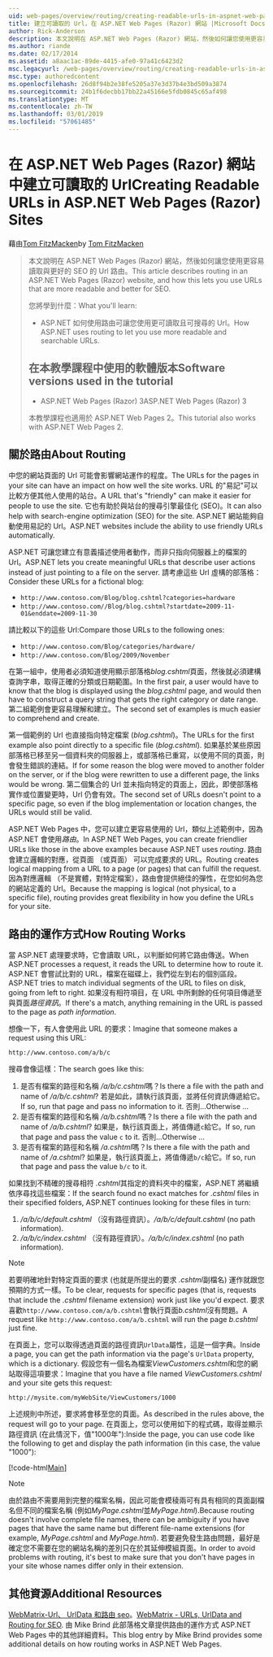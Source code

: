 ```yaml
---
uid: web-pages/overview/routing/creating-readable-urls-in-aspnet-web-pages-sites
title: 建立可讀取的 Url，在 ASP.NET Web Pages (Razor) 網站 |Microsoft Docs
author: Rick-Anderson
description: 本文說明在 ASP.NET Web Pages (Razor) 網站，然後如何讓您使用更容易讀取與更好的 SEO 的 Url 路由。 將項目方法...
ms.author: riande
ms.date: 02/17/2014
ms.assetid: a8aac1ac-89de-4415-afe0-97a41c6423d2
msc.legacyurl: /web-pages/overview/routing/creating-readable-urls-in-aspnet-web-pages-sites
msc.type: authoredcontent
ms.openlocfilehash: 26d8f94b2e38fe5205a37e3d37b4e3bd509a3874
ms.sourcegitcommit: 24b1f6decbb17bb22a45166e5fdb0845c65af498
ms.translationtype: MT
ms.contentlocale: zh-TW
ms.lasthandoff: 03/01/2019
ms.locfileid: "57061485"
---
```

<a name="creating-readable-urls-in-aspnet-web-pages-razor-sites"></a><span data-ttu-id="e5f88-104">在 ASP.NET Web Pages (Razor) 網站中建立可讀取的 Url</span><span class="sxs-lookup"><span data-stu-id="e5f88-104">Creating Readable URLs in ASP.NET Web Pages (Razor) Sites</span></span>
====================
<span data-ttu-id="e5f88-105">藉由[Tom FitzMacken](https://github.com/tfitzmac)</span><span class="sxs-lookup"><span data-stu-id="e5f88-105">by [Tom FitzMacken](https://github.com/tfitzmac)</span></span>

> <span data-ttu-id="e5f88-106">本文說明在 ASP.NET Web Pages (Razor) 網站，然後如何讓您使用更容易讀取與更好的 SEO 的 Url 路由。</span><span class="sxs-lookup"><span data-stu-id="e5f88-106">This article describes routing in an ASP.NET Web Pages (Razor) website, and how this lets you use URLs that are more readable and better for SEO.</span></span>
> 
> <span data-ttu-id="e5f88-107">您將學到什麼：</span><span class="sxs-lookup"><span data-stu-id="e5f88-107">What you'll learn:</span></span>
> 
> - <span data-ttu-id="e5f88-108">ASP.NET 如何使用路由可讓您使用更可讀取且可搜尋的 Url。</span><span class="sxs-lookup"><span data-stu-id="e5f88-108">How ASP.NET uses routing to let you use more readable and searchable URLs.</span></span>
>   
> 
> ## <a name="software-versions-used-in-the-tutorial"></a><span data-ttu-id="e5f88-109">在本教學課程中使用的軟體版本</span><span class="sxs-lookup"><span data-stu-id="e5f88-109">Software versions used in the tutorial</span></span>
> 
> 
> - <span data-ttu-id="e5f88-110">ASP.NET Web Pages (Razor) 3</span><span class="sxs-lookup"><span data-stu-id="e5f88-110">ASP.NET Web Pages (Razor) 3</span></span>
>   
> 
> <span data-ttu-id="e5f88-111">本教學課程也適用於 ASP.NET Web Pages 2。</span><span class="sxs-lookup"><span data-stu-id="e5f88-111">This tutorial also works with ASP.NET Web Pages 2.</span></span>


## <a name="about-routing"></a><span data-ttu-id="e5f88-112">關於路由</span><span class="sxs-lookup"><span data-stu-id="e5f88-112">About Routing</span></span>

<span data-ttu-id="e5f88-113">中您的網站頁面的 Url 可能會影響網站運作的程度。</span><span class="sxs-lookup"><span data-stu-id="e5f88-113">The URLs for the pages in your site can have an impact on how well the site works.</span></span> <span data-ttu-id="e5f88-114">URL 的&quot;易記&quot;可以比較方便其他人使用的站台。</span><span class="sxs-lookup"><span data-stu-id="e5f88-114">A URL that's &quot;friendly&quot; can make it easier for people to use the site.</span></span> <span data-ttu-id="e5f88-115">它也有助於與站台的搜尋引擎最佳化 (SEO)。</span><span class="sxs-lookup"><span data-stu-id="e5f88-115">It can also help with search-engine optimization (SEO) for the site.</span></span> <span data-ttu-id="e5f88-116">ASP.NET 網站能夠自動使用易記的 Url。</span><span class="sxs-lookup"><span data-stu-id="e5f88-116">ASP.NET websites include the ability to use friendly URLs automatically.</span></span>

<span data-ttu-id="e5f88-117">ASP.NET 可讓您建立有意義描述使用者動作，而非只指向伺服器上的檔案的 Url。</span><span class="sxs-lookup"><span data-stu-id="e5f88-117">ASP.NET lets you create meaningful URLs that describe user actions instead of just pointing to a file on the server.</span></span> <span data-ttu-id="e5f88-118">請考慮這些 Url 虛構的部落格：</span><span class="sxs-lookup"><span data-stu-id="e5f88-118">Consider these URLs for a fictional blog:</span></span>

- `http://www.contoso.com/Blog/blog.cshtml?categories=hardware`
- `http://www.contoso.com//Blog/blog.cshtml?startdate=2009-11-01&enddate=2009-11-30`

<span data-ttu-id="e5f88-119">請比較以下的這些 Url:</span><span class="sxs-lookup"><span data-stu-id="e5f88-119">Compare those URLs to the following ones:</span></span>

- `http://www.contoso.com/Blog/categories/hardware/`
- `http://www.contoso.com/Blog/2009/November`

<span data-ttu-id="e5f88-120">在第一組中，使用者必須知道使用顯示部落格*blog.cshtml*頁面，然後就必須建構查詢字串，取得正確的分類或日期範圍。</span><span class="sxs-lookup"><span data-stu-id="e5f88-120">In the first pair, a user would have to know that the blog is displayed using the *blog.cshtml* page, and would then have to construct a query string that gets the right category or date range.</span></span> <span data-ttu-id="e5f88-121">第二組範例會更容易理解和建立。</span><span class="sxs-lookup"><span data-stu-id="e5f88-121">The second set of examples is much easier to comprehend and create.</span></span>

<span data-ttu-id="e5f88-122">第一個範例的 Url 也直接指向特定檔案 (*blog.cshtml*)。</span><span class="sxs-lookup"><span data-stu-id="e5f88-122">The URLs for the first example also point directly to a specific file (*blog.cshtml*).</span></span> <span data-ttu-id="e5f88-123">如果基於某些原因部落格已移至另一個資料夾的伺服器上，或部落格已重寫，以使用不同的頁面，則會發生錯誤的連結。</span><span class="sxs-lookup"><span data-stu-id="e5f88-123">If for some reason the blog were moved to another folder on the server, or if the blog were rewritten to use a different page, the links would be wrong.</span></span> <span data-ttu-id="e5f88-124">第二個集合的 Url 並未指向特定的頁面上，因此，即使部落格實作或位置變更時，Url 仍會有效。</span><span class="sxs-lookup"><span data-stu-id="e5f88-124">The second set of URLs doesn't point to a specific page, so even if the blog implementation or location changes, the URLs would still be valid.</span></span>

<span data-ttu-id="e5f88-125">ASP.NET Web Pages 中，您可以建立更容易使用的 Url，類似上述範例中，因為 ASP.NET 會使用*路由*。</span><span class="sxs-lookup"><span data-stu-id="e5f88-125">In ASP.NET Web Pages, you can create friendlier URLs like those in the above examples because ASP.NET uses *routing*.</span></span> <span data-ttu-id="e5f88-126">路由會建立邏輯的對應，從頁面 （或頁面） 可以完成要求的 URL。</span><span class="sxs-lookup"><span data-stu-id="e5f88-126">Routing creates logical mapping from a URL to a page (or pages) that can fulfill the request.</span></span> <span data-ttu-id="e5f88-127">因為對應邏輯 （不是實體，對特定檔案），路由會提供絕佳的彈性，在您如何為您的網站定義的 Url。</span><span class="sxs-lookup"><span data-stu-id="e5f88-127">Because the mapping is logical (not physical, to a specific file), routing provides great flexibility in how you define the URLs for your site.</span></span>

## <a name="how-routing-works"></a><span data-ttu-id="e5f88-128">路由的運作方式</span><span class="sxs-lookup"><span data-stu-id="e5f88-128">How Routing Works</span></span>

<span data-ttu-id="e5f88-129">當 ASP.NET 處理要求時，它會讀取 URL，以判斷如何將它路由傳送。</span><span class="sxs-lookup"><span data-stu-id="e5f88-129">When ASP.NET processes a request, it reads the URL to determine how to route it.</span></span> <span data-ttu-id="e5f88-130">ASP.NET 會嘗試比對的 URL，檔案在磁碟上，我們從左到右的個別區段。</span><span class="sxs-lookup"><span data-stu-id="e5f88-130">ASP.NET tries to match individual segments of the URL to files on disk, going from left to right.</span></span> <span data-ttu-id="e5f88-131">如果沒有相符項目，在 URL 中所剩餘的任何項目傳遞至與頁面*路徑資訊*。</span><span class="sxs-lookup"><span data-stu-id="e5f88-131">If there's a match, anything remaining in the URL is passed to the page as *path information*.</span></span>

<span data-ttu-id="e5f88-132">想像一下，有人會使用此 URL 的要求：</span><span class="sxs-lookup"><span data-stu-id="e5f88-132">Imagine that someone makes a request using this URL:</span></span>

`http://www.contoso.com/a/b/c`

<span data-ttu-id="e5f88-133">搜尋會像這樣：</span><span class="sxs-lookup"><span data-stu-id="e5f88-133">The search goes like this:</span></span>

1. <span data-ttu-id="e5f88-134">是否有檔案的路徑和名稱 */a/b/c.cshtml*嗎？</span><span class="sxs-lookup"><span data-stu-id="e5f88-134">Is there a file with the path and name of */a/b/c.cshtml*?</span></span> <span data-ttu-id="e5f88-135">若是如此，請執行該頁面，並將任何資訊傳遞給它。</span><span class="sxs-lookup"><span data-stu-id="e5f88-135">If so, run that page and pass no information to it.</span></span> <span data-ttu-id="e5f88-136">否則...</span><span class="sxs-lookup"><span data-stu-id="e5f88-136">Otherwise ...</span></span>
2. <span data-ttu-id="e5f88-137">是否有檔案的路徑和名稱 */a/b.cshtml*嗎？</span><span class="sxs-lookup"><span data-stu-id="e5f88-137">Is there a file with the path and name of */a/b.cshtml*?</span></span> <span data-ttu-id="e5f88-138">如果是，執行該頁面上，將值傳遞`c`給它。</span><span class="sxs-lookup"><span data-stu-id="e5f88-138">If so, run that page and pass the value `c` to it.</span></span> <span data-ttu-id="e5f88-139">否則...</span><span class="sxs-lookup"><span data-stu-id="e5f88-139">Otherwise …</span></span>
3. <span data-ttu-id="e5f88-140">是否有檔案的路徑和名稱 */a.cshtml*嗎？</span><span class="sxs-lookup"><span data-stu-id="e5f88-140">Is there a file with the path and name of */a.cshtml*?</span></span> <span data-ttu-id="e5f88-141">如果是，執行該頁面上，將值傳遞`b/c`給它。</span><span class="sxs-lookup"><span data-stu-id="e5f88-141">If so, run that page and pass the value `b/c` to it.</span></span>

<span data-ttu-id="e5f88-142">如果找到不精確的搜尋相符 *.cshtml*其指定的資料夾中的檔案，ASP.NET 將繼續依序尋找這些檔案：</span><span class="sxs-lookup"><span data-stu-id="e5f88-142">If the search found no exact matches for *.cshtml* files in their specified folders, ASP.NET continues looking for these files in turn:</span></span>

1. <span data-ttu-id="e5f88-143">*/a/b/c/default.cshtml* （沒有路徑資訊）。</span><span class="sxs-lookup"><span data-stu-id="e5f88-143">*/a/b/c/default.cshtml* (no path information).</span></span>
2. <span data-ttu-id="e5f88-144">*/a/b/c/index.cshtml* （沒有路徑資訊）。</span><span class="sxs-lookup"><span data-stu-id="e5f88-144">*/a/b/c/index.cshtml* (no path information).</span></span>

> [!NOTE]
> <span data-ttu-id="e5f88-145">若要明確地針對特定頁面的要求 (也就是所提出的要求 *.cshtml*副檔名) 運作就跟您預期的方式一樣。</span><span class="sxs-lookup"><span data-stu-id="e5f88-145">To be clear, requests for specific pages (that is, requests that include the *.cshtml* filename extension) work just like you'd expect.</span></span> <span data-ttu-id="e5f88-146">要求喜歡`http://www.contoso.com/a/b.cshtml`會執行頁面*b.cshtml*沒有問題。</span><span class="sxs-lookup"><span data-stu-id="e5f88-146">A request like `http://www.contoso.com/a/b.cshtml` will run the page *b.cshtml* just fine.</span></span>


<span data-ttu-id="e5f88-147">在頁面上，您可以取得透過頁面的路徑資訊`UrlData`屬性，這是一個字典。</span><span class="sxs-lookup"><span data-stu-id="e5f88-147">Inside a page, you can get the path information via the page's `UrlData` property, which is a dictionary.</span></span> <span data-ttu-id="e5f88-148">假設您有一個名為檔案*ViewCustomers.cshtml*和您的網站取得這項要求：</span><span class="sxs-lookup"><span data-stu-id="e5f88-148">Imagine that you have a file named *ViewCustomers.cshtml* and your site gets this request:</span></span>

`http://mysite.com/myWebSite/ViewCustomers/1000`

<span data-ttu-id="e5f88-149">上述規則中所述，要求將會移至您的頁面。</span><span class="sxs-lookup"><span data-stu-id="e5f88-149">As described in the rules above, the request will go to your page.</span></span> <span data-ttu-id="e5f88-150">在頁面上，您可以使用如下的程式碼，取得並顯示路徑資訊 (在此情況下，值&quot;1000年&quot;):</span><span class="sxs-lookup"><span data-stu-id="e5f88-150">Inside the page, you can use code like the following to get and display the path information (in this case, the value &quot;1000&quot;):</span></span>

[!code-html[Main](creating-readable-urls-in-aspnet-web-pages-sites/samples/sample1.html)]

> [!NOTE]
> <span data-ttu-id="e5f88-151">由於路由不需要用到完整的檔案名稱，因此可能會模稜兩可有具有相同的頁面副檔名但不同的檔案名稱 (例如*MyPage.cshtml*並*MyPage.html*).</span><span class="sxs-lookup"><span data-stu-id="e5f88-151">Because routing doesn't involve complete file names, there can be ambiguity if you have pages that have the same name but different file-name extensions (for example, *MyPage.cshtml* and *MyPage.html*).</span></span> <span data-ttu-id="e5f88-152">若要避免發生路由問題，最好是確定您不需要在您的網站名稱的差別只在於其延伸模組頁面。</span><span class="sxs-lookup"><span data-stu-id="e5f88-152">In order to avoid problems with routing, it's best to make sure that you don't have pages in your site whose names differ only in their extension.</span></span>


<a id="Additional_Resources"></a>
## <a name="additional-resources"></a><span data-ttu-id="e5f88-153">其他資源</span><span class="sxs-lookup"><span data-stu-id="e5f88-153">Additional Resources</span></span>

<span data-ttu-id="e5f88-154">[WebMatrix-Url、 UrlData 和路由 seo](http://www.mikesdotnetting.com/Article/165/WebMatrix-URLs-UrlData-and-Routing-for-SEO)。</span><span class="sxs-lookup"><span data-stu-id="e5f88-154">[WebMatrix - URLs, UrlData and Routing for SEO](http://www.mikesdotnetting.com/Article/165/WebMatrix-URLs-UrlData-and-Routing-for-SEO).</span></span> <span data-ttu-id="e5f88-155">由 Mike Brind 此部落格文章提供路由的運作方式 ASP.NET Web Pages 中的其他詳細資料。</span><span class="sxs-lookup"><span data-stu-id="e5f88-155">This blog entry by Mike Brind provides some additional details on how routing works in ASP.NET Web Pages.</span></span>
